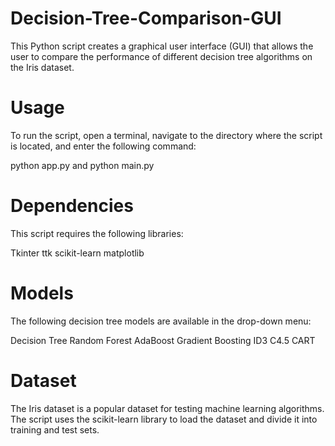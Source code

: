 # Decision-Tree-Comparison-GUI
This Python script creates a graphical user interface (GUI) that allows the user to compare the performance of different decision tree algorithms on the Iris dataset.
# Usage 

To run the script, open a terminal, navigate to the directory where the script is located, and enter the following command:

python app.py
and
python main.py

# Dependencies 

This script requires the following libraries:

Tkinter
ttk
scikit-learn
matplotlib

# Models 

The following decision tree models are available in the drop-down menu:

Decision Tree
Random Forest
AdaBoost
Gradient Boosting
ID3
C4.5
CART

# Dataset 

The Iris dataset is a popular dataset for testing machine learning algorithms. The script uses the scikit-learn library to load the dataset and divide it into training and test sets.
